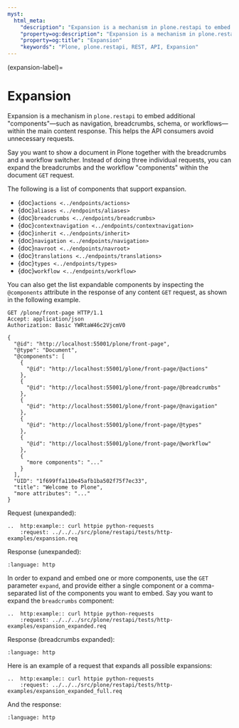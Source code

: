 ```yaml
---
myst:
  html_meta:
    "description": "Expansion is a mechanism in plone.restapi to embed additional components—such as navigation, breadcrumbs, schema, or workflows—within the main content response. This helps the API consumers avoid unnecessary requests."
    "property=og:description": "Expansion is a mechanism in plone.restapi to embed additional components—such as navigation, breadcrumbs, schema, or workflows—within the main content response. This helps the API consumers avoid unnecessary requests."
    "property=og:title": "Expansion"
    "keywords": "Plone, plone.restapi, REST, API, Expansion"
---
```


(expansion-label)=

# Expansion

Expansion is a mechanism in `plone.restapi` to embed additional "components"—such as navigation, breadcrumbs, schema, or workflows—within the main content response.
This helps the API consumers avoid unnecessary requests.

Say you want to show a document in Plone together with the breadcrumbs and a workflow switcher.
Instead of doing three individual requests, you can expand the breadcrumbs and the workflow "components" within the document `GET` request.

The following is a list of components that support expansion.

-   {doc}`actions <../endpoints/actions>`
-   {doc}`aliases <../endpoints/aliases>`
-   {doc}`breadcrumbs <../endpoints/breadcrumbs>`
-   {doc}`contextnavigation <../endpoints/contextnavigation>`
-   {doc}`inherit <../endpoints/inherit>`
-   {doc}`navigation <../endpoints/navigation>`
-   {doc}`navroot <../endpoints/navroot>`
-   {doc}`translations <../endpoints/translations>`
-   {doc}`types <../endpoints/types>`
-   {doc}`workflow <../endpoints/workflow>`

You can also get the list expandable components by inspecting the `@components` attribute in the response of any content `GET` request, as shown in the following example.

```http
GET /plone/front-page HTTP/1.1
Accept: application/json
Authorization: Basic YWRtaW46c2VjcmV0

{
  "@id": "http://localhost:55001/plone/front-page",
  "@type": "Document",
  "@components": [
    {
      "@id": "http://localhost:55001/plone/front-page/@actions"
    },
    {
      "@id": "http://localhost:55001/plone/front-page/@breadcrumbs"
    },
    {
      "@id": "http://localhost:55001/plone/front-page/@navigation"
    },
    {
      "@id": "http://localhost:55001/plone/front-page/@types"
    },
    {
      "@id": "http://localhost:55001/plone/front-page/@workflow"
    },
    {
      "more components": "..."
    }
  ],
  "UID": "1f699ffa110e45afb1ba502f75f7ec33",
  "title": "Welcome to Plone",
  "more attributes": "..."
}
```

Request (unexpanded):

```{eval-rst}
..  http:example:: curl httpie python-requests
    :request: ../../../src/plone/restapi/tests/http-examples/expansion.req
```

Response (unexpanded):

```{literalinclude} ../../../src/plone/restapi/tests/http-examples/expansion.resp
:language: http
```

In order to expand and embed one or more components, use the `GET` parameter `expand`, and provide either a single component or a comma-separated list of the components you want to embed.
Say you want to expand the `breadcrumbs` component:

```{eval-rst}
..  http:example:: curl httpie python-requests
    :request: ../../../src/plone/restapi/tests/http-examples/expansion_expanded.req
```

Response (breadcrumbs expanded):

```{literalinclude} ../../../src/plone/restapi/tests/http-examples/expansion_expanded.resp
:language: http
```

Here is an example of a request that expands all possible expansions:

```{eval-rst}
..  http:example:: curl httpie python-requests
    :request: ../../../src/plone/restapi/tests/http-examples/expansion_expanded_full.req
```

And the response:

```{literalinclude} ../../../src/plone/restapi/tests/http-examples/expansion_expanded_full.resp
:language: http
```
